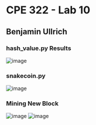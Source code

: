 # CPE 322 - Lab 10

## Benjamin Ullrich

### hash_value.py Results
![image](https://github.com/BenUllrich/CPE-322-Work/assets/108437018/603f8404-9e80-45b2-a40d-66217ed6d8fc)

### snakecoin.py
![image](https://github.com/BenUllrich/CPE-322-Work/assets/108437018/f6114cb0-18bd-4fc6-b73a-b0e4a09ea13e)

### Mining New Block
![image](https://github.com/BenUllrich/CPE-322-Work/assets/108437018/6e4a9a2d-a00c-4272-9f9d-c067df94d8cd)
![image](https://github.com/BenUllrich/CPE-322-Work/assets/108437018/73e3a7f1-c88a-4283-bd21-06c95a33fdfe)
